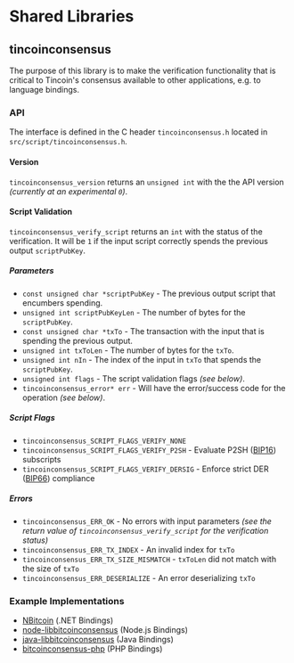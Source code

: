 Shared Libraries
================

## tincoinconsensus

The purpose of this library is to make the verification functionality that is critical to Tincoin's consensus available to other applications, e.g. to language bindings.

### API

The interface is defined in the C header `tincoinconsensus.h` located in  `src/script/tincoinconsensus.h`.

#### Version

`tincoinconsensus_version` returns an `unsigned int` with the the API version *(currently at an experimental `0`)*.

#### Script Validation

`tincoinconsensus_verify_script` returns an `int` with the status of the verification. It will be `1` if the input script correctly spends the previous output `scriptPubKey`.

##### Parameters
- `const unsigned char *scriptPubKey` - The previous output script that encumbers spending.
- `unsigned int scriptPubKeyLen` - The number of bytes for the `scriptPubKey`.
- `const unsigned char *txTo` - The transaction with the input that is spending the previous output.
- `unsigned int txToLen` - The number of bytes for the `txTo`.
- `unsigned int nIn` - The index of the input in `txTo` that spends the `scriptPubKey`.
- `unsigned int flags` - The script validation flags *(see below)*.
- `tincoinconsensus_error* err` - Will have the error/success code for the operation *(see below)*.

##### Script Flags
- `tincoinconsensus_SCRIPT_FLAGS_VERIFY_NONE`
- `tincoinconsensus_SCRIPT_FLAGS_VERIFY_P2SH` - Evaluate P2SH ([BIP16](https://github.com/bitcoin/bips/blob/master/bip-0016.mediawiki)) subscripts
- `tincoinconsensus_SCRIPT_FLAGS_VERIFY_DERSIG` - Enforce strict DER ([BIP66](https://github.com/bitcoin/bips/blob/master/bip-0066.mediawiki)) compliance

##### Errors
- `tincoinconsensus_ERR_OK` - No errors with input parameters *(see the return value of `tincoinconsensus_verify_script` for the verification status)*
- `tincoinconsensus_ERR_TX_INDEX` - An invalid index for `txTo`
- `tincoinconsensus_ERR_TX_SIZE_MISMATCH` - `txToLen` did not match with the size of `txTo`
- `tincoinconsensus_ERR_DESERIALIZE` - An error deserializing `txTo`

### Example Implementations
- [NBitcoin](https://github.com/NicolasDorier/NBitcoin/blob/master/NBitcoin/Script.cs#L814) (.NET Bindings)
- [node-libbitcoinconsensus](https://github.com/bitpay/node-libbitcoinconsensus) (Node.js Bindings)
- [java-libbitcoinconsensus](https://github.com/dexX7/java-libbitcoinconsensus) (Java Bindings)
- [bitcoinconsensus-php](https://github.com/Bit-Wasp/bitcoinconsensus-php) (PHP Bindings)
